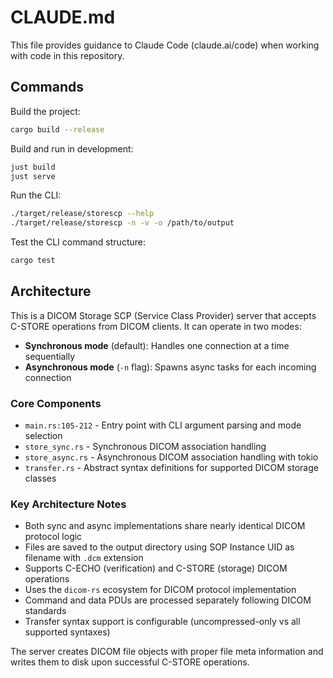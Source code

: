 # CLAUDE.md

This file provides guidance to Claude Code (claude.ai/code) when working with code in this repository.

## Commands

Build the project:
```bash
cargo build --release
```

Build and run in development:
```bash
just build
just serve
```

Run the CLI:
```bash
./target/release/storescp --help
./target/release/storescp -n -v -o /path/to/output
```

Test the CLI command structure:
```bash
cargo test
```

## Architecture

This is a DICOM Storage SCP (Service Class Provider) server that accepts C-STORE operations from DICOM clients. It can operate in two modes:

- **Synchronous mode** (default): Handles one connection at a time sequentially
- **Asynchronous mode** (`-n` flag): Spawns async tasks for each incoming connection

### Core Components

- `main.rs:105-212` - Entry point with CLI argument parsing and mode selection
- `store_sync.rs` - Synchronous DICOM association handling 
- `store_async.rs` - Asynchronous DICOM association handling with tokio
- `transfer.rs` - Abstract syntax definitions for supported DICOM storage classes

### Key Architecture Notes

- Both sync and async implementations share nearly identical DICOM protocol logic
- Files are saved to the output directory using SOP Instance UID as filename with `.dcm` extension
- Supports C-ECHO (verification) and C-STORE (storage) DICOM operations
- Uses the `dicom-rs` ecosystem for DICOM protocol implementation
- Command and data PDUs are processed separately following DICOM standards
- Transfer syntax support is configurable (uncompressed-only vs all supported syntaxes)

The server creates DICOM file objects with proper file meta information and writes them to disk upon successful C-STORE operations.